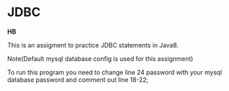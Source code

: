 # JDBC
 <b>HB</b><n></n>
 
  This is an assigment to practice JDBC statements in Java8.
  
  Note(Default mysql database config is used for this assignment)
  
  To run this program you need to change line 24 password with your mysql database password and comment out line 18-22;
  
  
